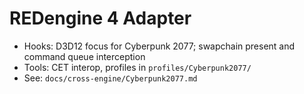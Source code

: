# REDengine 4 Adapter

- Hooks: D3D12 focus for Cyberpunk 2077; swapchain present and command queue interception
- Tools: CET interop, profiles in `profiles/Cyberpunk2077/`
- See: `docs/cross-engine/Cyberpunk2077.md`
